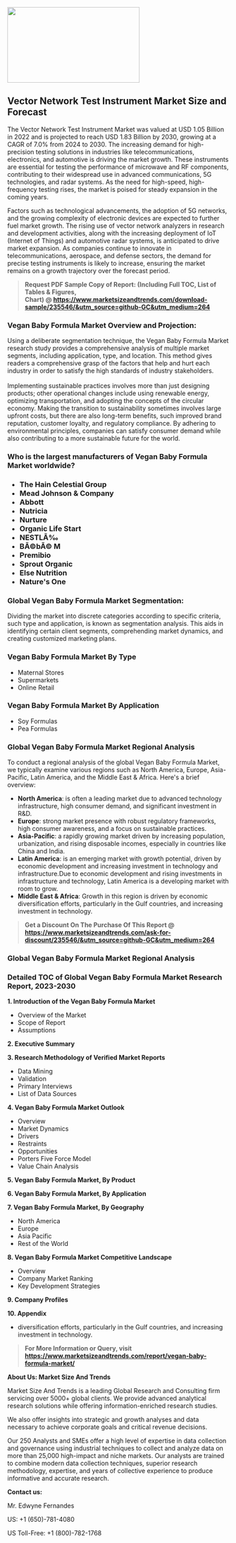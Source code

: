 <p><img class="alignnone size-medium wp-image-20088" src="https://ffe5etoiles.com/wp-content/uploads/2024/12/MST1-300x171.png" alt="" width="300" height="171" /></p><h2>Vector Network Test Instrument Market Size and Forecast</h2><p>The Vector Network Test Instrument Market was valued at USD 1.05 Billion in 2022 and is projected to reach USD 1.83 Billion by 2030, growing at a CAGR of 7.0% from 2024 to 2030. The increasing demand for high-precision testing solutions in industries like telecommunications, electronics, and automotive is driving the market growth. These instruments are essential for testing the performance of microwave and RF components, contributing to their widespread use in advanced communications, 5G technologies, and radar systems. As the need for high-speed, high-frequency testing rises, the market is poised for steady expansion in the coming years.</p><p>Factors such as technological advancements, the adoption of 5G networks, and the growing complexity of electronic devices are expected to further fuel market growth. The rising use of vector network analyzers in research and development activities, along with the increasing deployment of IoT (Internet of Things) and automotive radar systems, is anticipated to drive market expansion. As companies continue to innovate in telecommunications, aerospace, and defense sectors, the demand for precise testing instruments is likely to increase, ensuring the market remains on a growth trajectory over the forecast period.</p></p><blockquote id="" class=""><strong>Request PDF Sample Copy of Report: (Including Full TOC, List of Tables &amp; Figures, Chart)&nbsp;@&nbsp;<strong><a href="https://www.marketsizeandtrends.com/download-sample/235546/&utm_source=github-GC&utm_medium=264" target="_blank">https://www.marketsizeandtrends.com/download-sample/235546/&utm_source=github-GC&utm_medium=264</a></strong></strong></blockquote><h3 id="" class="">Vegan Baby Formula Market&nbsp;Overview and Projection:</h3><p id="" class="">Using a deliberate segmentation technique, the Vegan Baby Formula Market research study provides a comprehensive analysis of multiple market segments, including application, type, and location. This method gives readers a comprehensive grasp of the factors that help and hurt each industry in order to satisfy the high standards of industry stakeholders. <br /> <br />Implementing sustainable practices involves more than just designing products; other operational changes include using renewable energy, optimizing transportation, and adopting the concepts of the circular economy. Making the transition to sustainability sometimes involves large upfront costs, but there are also long-term benefits, such improved brand reputation, customer loyalty, and regulatory compliance. By adhering to environmental principles, companies can satisfy consumer demand while also contributing to a more sustainable future for the world.</p><h3 id="" class="">Who is the largest manufacturers of&nbsp;Vegan Baby Formula Market worldwide?</h3><h3 class=""><p><ul><li>The Hain Celestial Group </li><li> Mead Johnson & Company </li><li> Abbott </li><li> Nutricia </li><li> Nurture </li><li> Organic Life Start </li><li> NESTLÃ‰ </li><li> BÃ©bÃ© M </li><li> Premibio </li><li> Sprout Organic </li><li> Else Nutrition </li><li> Nature's One</li></ul></p></h3><h3 id="" class="">Global&nbsp;Vegan Baby Formula Market Segmentation:</h3><p id="" class="">Dividing the market into discrete categories according to specific criteria, such type and application, is known as segmentation analysis. This aids in identifying certain client segments, comprehending market dynamics, and creating customized marketing plans.</p><h3 id="" class="">Vegan Baby Formula Market&nbsp;By Type</h3><p><p><ul><li>Maternal Stores</li><li> Supermarkets</li><li> Online Retail</p></li></ul></p></p><h3 id="" class="">Vegan Baby Formula Market&nbsp;By Application</h3><p class=""><p><ul><li>Soy Formulas</li><li> Pea Formulas</li></ul></p></p><h3 id="" class="">Global Vegan Baby Formula Market Regional Analysis</h3><p id="" class="">To conduct a regional analysis of the global Vegan Baby Formula Market, we typically examine various regions such as North America, Europe, Asia-Pacific, Latin America, and the Middle East &amp; Africa. Here's a brief overview:</p><ul><li><strong>North America</strong>: is often a leading market due to advanced technology infrastructure, high consumer demand, and significant investment in R&amp;D.</li><li><strong>Europe</strong>: strong market presence with robust regulatory frameworks, high consumer awareness, and a focus on sustainable practices.</li><li><strong>Asia-Pacific</strong>: a rapidly growing market driven by increasing population, urbanization, and rising disposable incomes, especially in countries like China and India.</li><li><strong>Latin America</strong>: is an emerging market with growth potential, driven by economic development and increasing investment in technology and infrastructure.Due to economic development and rising investments in infrastructure and technology, Latin America is a developing market with room to grow.</li><li><strong>Middle East &amp; Africa</strong>: Growth in this region is driven by economic diversification efforts, particularly in the Gulf countries, and increasing investment in technology.</li></ul><blockquote id="" class=""><strong>Get a Discount On The Purchase Of This Report @ <strong><a href="https://www.marketsizeandtrends.com/ask-for-discount/235546/&utm_source=github-GC&utm_medium=264" target="_blank">https://www.marketsizeandtrends.com/ask-for-discount/235546/&utm_source=github-GC&utm_medium=264</a></strong></strong></blockquote><h3 id="" class="">Global Vegan Baby Formula Market Regional Analysis</h3><h3 id="" class="">Detailed TOC of Global Vegan Baby Formula Market Research Report, 2023-2030</h3><p id="" class=""><strong>1. Introduction of the Vegan Baby Formula Market</strong></p><ul><li>Overview of the Market</li><li>Scope of Report</li><li>Assumptions</li></ul><p id="" class=""><strong>2. Executive Summary</strong></p><p id="" class=""><strong>3. Research Methodology of Verified Market Reports</strong></p><ul><li>Data Mining</li><li>Validation</li><li>Primary Interviews</li><li>List of Data Sources</li></ul><p id="" class=""><strong>4. Vegan Baby Formula Market Outlook</strong></p><ul><li>Overview</li><li>Market Dynamics</li><li>Drivers</li><li>Restraints</li><li>Opportunities</li><li>Porters Five Force Model</li><li>Value Chain Analysis</li></ul><p id="" class=""><strong>5. Vegan Baby Formula Market, By Product</strong></p><p id="" class=""><strong>6. Vegan Baby Formula Market, By Application</strong></p><p id="" class=""><strong>7. Vegan Baby Formula Market, By Geography</strong></p><ul><li>North America</li><li>Europe</li><li>Asia Pacific</li><li>Rest of the World</li></ul><p id="" class=""><strong>8. Vegan Baby Formula Market Competitive Landscape</strong></p><ul><li>Overview</li><li>Company Market Ranking</li><li>Key Development Strategies</li></ul><p id="" class=""><strong>9. Company Profiles</strong></p><p id="" class=""><strong>10. Appendix</strong></p><ul><li>diversification efforts, particularly in the Gulf countries, and increasing investment in technology.</li></ul><blockquote id="" class=""><strong>For More Information or Query, visit <strong><strong><a href="https://www.marketsizeandtrends.com/report/vegan-baby-formula-market/" target="_blank">https://www.marketsizeandtrends.com/report/vegan-baby-formula-market/</a></strong></strong></strong></blockquote><p id="" class=""><strong>About Us: Market Size And Trends</strong></p><p id="" class="">Market Size And Trends is a leading Global Research and Consulting firm servicing over 5000+ global clients. We provide advanced analytical research solutions while offering information-enriched research studies.</p><p id="" class="">We also offer insights into strategic and growth analyses and data necessary to achieve corporate goals and critical revenue decisions.</p><p id="" class="">Our 250 Analysts and SMEs offer a high level of expertise in data collection and governance using industrial techniques to collect and analyze data on more than 25,000 high-impact and niche markets. Our analysts are trained to combine modern data collection techniques, superior research methodology, expertise, and years of collective experience to produce informative and accurate research.</p><p id="" class=""><strong>Contact us:</strong></p><p id="" class="">Mr. Edwyne Fernandes</p><p id="" class="">US: +1 (650)-781-4080</p><p id="" class="">US Toll-Free: +1 (800)-782-1768</p>
